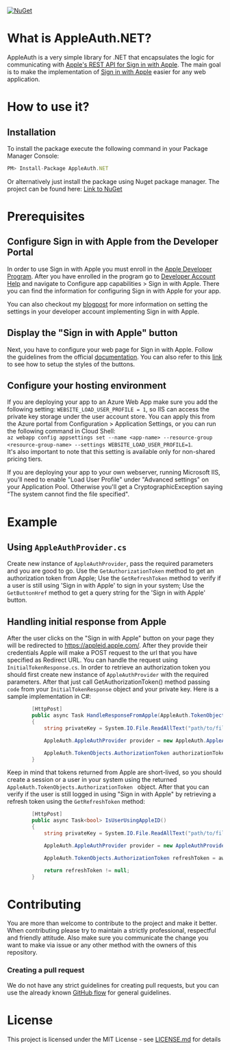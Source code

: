 [![NuGet](https://img.shields.io/badge/nuget-v1.0.8-blue)](https://www.nuget.org/packages/AppleAuth.NET/1.0.8)

# What is AppleAuth.NET?
AppleAuth is a very simple library for .NET that encapsulates the logic for communicating with [Apple's REST API for Sign in with Apple](https://developer.apple.com/documentation/sign_in_with_apple/sign_in_with_apple_rest_api).
The main goal is to make the implementation of [Sign in with Apple](https://developer.apple.com/sign-in-with-apple/) easier for any web application.

# How to use it?
## Installation
To install the package execute the following command in your Package Manager Console:
```javascript
PM> Install-Package AppleAuth.NET
```
Or alternatively just install the package using Nuget package manager. The project can be found here:
[Link to NuGet](https://www.nuget.org/packages/AppleAuth.NET)

# Prerequisites
## Configure Sign in with Apple from the Developer Portal
In order to use Sign in with Apple you must enroll in the [Apple Developer Program](https://developer.apple.com/programs/enroll/).
After you have enrolled in the program go to [Developer Account Help](https://help.apple.com/developer-account/) and navigate to Configure app capabilities > Sign in with Apple.
There you can find the information for configuring Sign in with Apple for your app.

You can also checkout my [blogpost](https://accedia.com/blog/dotnetifying-sign-in-with-apple/) for more information on setting the settings in your developer account implementing Sign in with Apple.

## Display the "Sign in with Apple" button
Next, you have to configure your web page for Sign in with Apple. Follow the guidelines from the official [documentation](https://developer.apple.com/documentation/sign_in_with_apple/sign_in_with_apple_js/configuring_your_webpage_for_sign_in_with_apple). You can also refer to this [link](https://developer.apple.com/documentation/sign_in_with_apple/sign_in_with_apple_js/displaying_sign_in_with_apple_buttons) to see how to setup the styles of the buttons.

## Configure your hosting environment
If you are deploying your app to an Azure Web App make sure you add the following setting: `WEBSITE_LOAD_USER_PROFILE = 1`, so IIS can access the private key storage under the user account store.
You can apply this from the Azure portal from Configuration > Application Settings, or you can run the following command in Cloud Shell:   
``` az webapp config appsettings set --name <app-name> --resource-group <resource-group-name> --settings WEBSITE_LOAD_USER_PROFILE=1 ```.  
It's also important to note that this setting is available only for non-shared pricing tiers.

If you are deploying your app to your own webserver, running Microsoft IIS, you'll need to enable "Load User Profile" under "Advanced settings" on your Application Pool. Otherwise you'll get a CryptographicException saying "The system cannot find the file specified".
# Example

## Using ```AppleAuthProvider.cs```
Create new instance of `AppleAuthProvider`, pass the required parameters and you are good to go. Use the `GetAuthorizationToken` method to get an authorization token from Apple; Use the `GetRefreshToken` method to verify if a user is still using 'Sign in with Apple' to sign in your system; Use the `GetButtonHref` method to get a query string for the 'Sign in with Apple' button.

## Handling initial response from Apple
After the user clicks on the "Sign in with Apple" button on your page they will be redirected to https://appleid.apple.com/. After they provide their credentials Apple will make a POST request to the url that you have specified as Redirect URL. You can handle the request using ```InitialTokenResponse.cs```. In order to retrieve an authorization token you should first create new instance of `AppleAuthProvider` with the required parameters.
After that just call GetAuthorizationToken() method passing ```code``` from your ```InitialTokenResponse``` object and your private key. Here is a sample implementation in C#:

```c#
        [HttpPost]
        public async Task HandleResponseFromApple(AppleAuth.TokenObjects.InitialTokenResponse response)
        {
            string privateKey = System.IO.File.ReadAllText("path/to/file.p8");

            AppleAuth.AppleAuthProvider provider = new AppleAuth.AppleAuthProvider("MyClientID", "MyTeamID", "MyKeyID", "MyRedirectUrl", "SomeState");

            AppleAuth.TokenObjects.AuthorizationToken authorizationToken = await provider.GetAuthorizationToken(response.code, privateKey);
        }
```

Keep in mind that tokens returned from Apple are short-lived, so you should create a session or a user in your system using the returned ```AppleAuth.TokenObjects.AuthorizationToken ``` object. After that you can verify if the user is still logged in using "Sign in with Apple" by retrieving a refresh token using the ```GetRefreshToken``` method:

```c#
        [HttpPost]
        public async Task<bool> IsUserUsingAppleID()
        {
            string privateKey = System.IO.File.ReadAllText("path/to/file.p8");

            AppleAuth.AppleAuthProvider provider = new AppleAuthProvider("MyClientID", "MyTeamID", "MyKeyID", "https://myredirecturl.com/HandleResponseFromApple", "SomeState");

            AppleAuth.TokenObjects.AuthorizationToken refreshToken = await provider.GetRefreshToken(authorizationToken.RefreshToken, privateKey);

            return refreshToken != null;
        }
```
# Contributing

You are more than welcome to contribute to the project and make it better. When contributing please try to maintain a strictly professional, respectful and friendly attitude. Also make sure you communicate the change you want to make via issue or any other method with the owners of this repository.

### **Creating a pull request**
We do not have any strict guidelines for creating pull requests, but you can use the already known [GitHub flow]("https://git-scm.com/book/en/v2/GitHub-Contributing-to-a-Project") for general guidelines.


# License
This project is licensed under the MIT License - see [LICENSE.md](https://github.com/Accedia/appleauth-net/blob/master/LICENSE.md) for details
